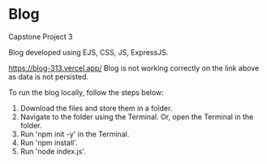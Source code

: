 # Blog

Capstone Project 3

Blog developed using EJS, CSS, JS, ExpressJS.

https://blog-313.vercel.app/
Blog is not working correctly on the link above as data is not persisted.

To run the blog locally, follow the steps below:
1) Download the files and store them in a folder.
2) Navigate to the folder using the Terminal. Or, open the Terminal in the folder.
3) Run 'npm init -y' in the Terminal.
4) Run 'npm install'.
5) Run 'node index.js'.
